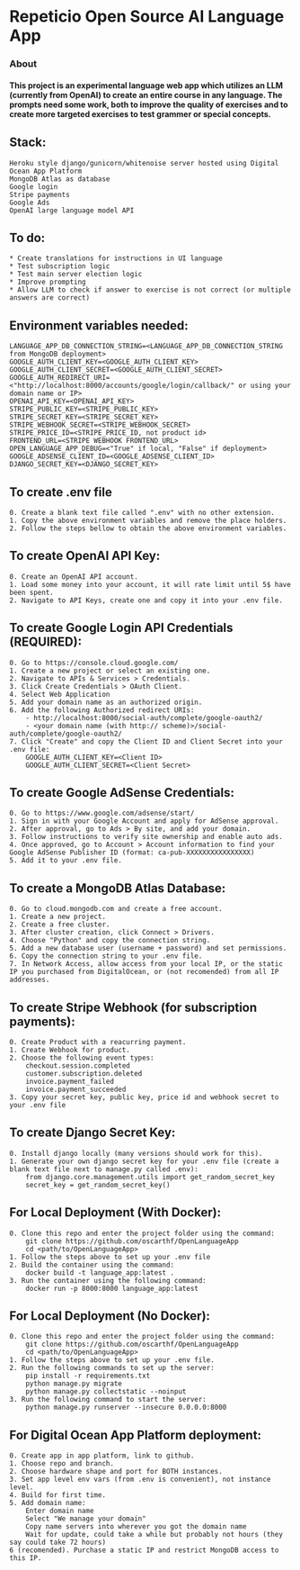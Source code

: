 # Repeticio Open Source AI Language App

### About
#### This project is an experimental language web app which utilizes an LLM (currently from OpenAI) to create an entire course in any language. The prompts need some work, both to improve the quality of exercises and to create more targeted exercises to test grammer or special concepts.

## Stack:

```
Heroku style django/gunicorn/whitenoise server hosted using Digital Ocean App Platform
MongoDB Atlas as database
Google login
Stripe payments
Google Ads
OpenAI large language model API
```

## To do:

```
* Create translations for instructions in UI language
* Test subscription logic
* Test main server election logic
* Improve prompting
* Allow LLM to check if answer to exercise is not correct (or multiple answers are correct)
```

## Environment variables needed:

```
LANGUAGE_APP_DB_CONNECTION_STRING=<LANGUAGE_APP_DB_CONNECTION_STRING from MongoDB deployment>
GOOGLE_AUTH_CLIENT_KEY=<GOOGLE_AUTH_CLIENT_KEY>
GOOGLE_AUTH_CLIENT_SECRET=<GOOGLE_AUTH_CLIENT_SECRET>
GOOGLE_AUTH_REDIRECT_URI=<"http://localhost:8000/accounts/google/login/callback/" or using your domain name or IP>
OPENAI_API_KEY=<OPENAI_API_KEY>
STRIPE_PUBLIC_KEY=<STRIPE_PUBLIC_KEY>
STRIPE_SECRET_KEY=<STRIPE_SECRET_KEY>
STRIPE_WEBHOOK_SECRET=<STRIPE_WEBHOOK_SECRET>
STRIPE_PRICE_ID=<STRIPE_PRICE_ID, not product id>
FRONTEND_URL=<STRIPE WEBHOOK FRONTEND_URL>
OPEN_LANGUAGE_APP_DEBUG=<"True" if local, "False" if deployment>
GOOGLE_ADSENSE_CLIENT_ID=<GOOGLE_ADSENSE_CLIENT_ID>
DJANGO_SECRET_KEY=<DJANGO_SECRET_KEY>

```

## To create .env file

```
0. Create a blank text file called ".env" with no other extension.
1. Copy the above environment variables and remove the place holders.
2. Follow the steps bellow to obtain the above environment variables.
```

## To create OpenAI API Key:

```
0. Create an OpenAI API account.
1. Load some money into your account, it will rate limit until 5$ have been spent.
2. Navigate to API Keys, create one and copy it into your .env file.
```

## To create Google Login API Credentials (REQUIRED):

```
0. Go to https://console.cloud.google.com/
1. Create a new project or select an existing one.
2. Navigate to APIs & Services > Credentials.
3. Click Create Credentials > OAuth Client.
4. Select Web Application
5. Add your domain name as an authorized origin.
6. Add the following Authorized redirect URIs:
    - http://localhost:8000/social-auth/complete/google-oauth2/
    - <your domain name (with http:// scheme)>/social-auth/complete/google-oauth2/
7. Click "Create" and copy the Client ID and Client Secret into your .env file:
    GOOGLE_AUTH_CLIENT_KEY=<Client ID>
    GOOGLE_AUTH_CLIENT_SECRET=<Client Secret>
```

## To create Google AdSense Credentials:

```
0. Go to https://www.google.com/adsense/start/
1. Sign in with your Google Account and apply for AdSense approval.
2. After approval, go to Ads > By site, and add your domain.
3. Follow instructions to verify site ownership and enable auto ads.
4. Once approved, go to Account > Account information to find your Google AdSense Publisher ID (format: ca-pub-XXXXXXXXXXXXXXXX)
5. Add it to your .env file.

```

## To create a MongoDB Atlas Database:

```
0. Go to cloud.mongodb.com and create a free account.
1. Create a new project.
2. Create a free cluster.
3. After cluster creation, click Connect > Drivers.
4. Choose "Python" and copy the connection string.
5. Add a new database user (username + password) and set permissions.
6. Copy the connection string to your .env file.
7. In Network Access, allow access from your local IP, or the static IP you purchased from DigitalOcean, or (not recomended) from all IP addresses.
```

## To create Stripe Webhook (for subscription payments):

```
0. Create Product with a reacurring payment.
1. Create Webhook for product.
2. Choose the following event types:
    checkout.session.completed
    customer.subscription.deleted
    invoice.payment_failed
    invoice.payment_succeeded
3. Copy your secret key, public key, price id and webhook secret to your .env file
```

## To create Django Secret Key:

```
0. Install django locally (many versions should work for this).
1. Generate your own django secret key for your .env file (create a blank text file next to manage.py called .env):
    from django.core.management.utils import get_random_secret_key  
    secret_key = get_random_secret_key()
```

## For Local Deployment (With Docker):

```
0. Clone this repo and enter the project folder using the command:
    git clone https://github.com/oscarthf/OpenLanguageApp
    cd <path/to/OpenLanguageApp>
1. Follow the steps above to set up your .env file
2. Build the container using the command:
    docker build -t language_app:latest .
3. Run the container using the following command:
    docker run -p 8000:8000 language_app:latest
```

## For Local Deployment (No Docker):

```
0. Clone this repo and enter the project folder using the command:
    git clone https://github.com/oscarthf/OpenLanguageApp
    cd <path/to/OpenLanguageApp>
1. Follow the steps above to set up your .env file.
2. Run the following commands to set up the server:
    pip install -r requirements.txt
    python manage.py migrate
    python manage.py collectstatic --noinput
3. Run the following command to start the server:
    python manage.py runserver --insecure 0.0.0.0:8000
```

## For Digital Ocean App Platform deployment:

```
0. Create app in app platform, link to github.
1. Choose repo and branch.
2. Choose hardware shape and port for BOTH instances.
3. Set app level env vars (from .env is convenient), not instance level.
4. Build for first time.
5. Add domain name:
    Enter domain name
    Select "We manage your domain"
    Copy name servers into wherever you got the domain name
    Wait for update, could take a while but probably not hours (they say could take 72 hours)
6 (recomended). Purchase a static IP and restrict MongoDB access to this IP.
```
